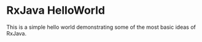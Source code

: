 # RxJava HelloWorld

This is a simple hello world demonstrating some of the most basic ideas of RxJava.
